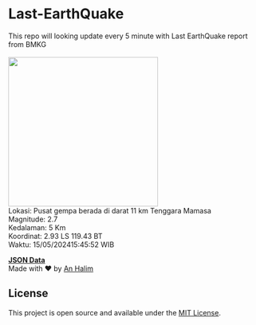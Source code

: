 # Last-EarthQuake
This repo will looking update every 5 minute with Last EarthQuake report from BMKG
<br>
<br>
<img src="https://static.bmkg.go.id/20240515154552.mmi.jpg" width="300"/>
<br>
Lokasi: Pusat gempa berada di darat 11 km Tenggara Mamasa <br>
Magnitude: 2.7 <br>
Kedalaman: 5 Km <br>
Koordinat: 2.93 LS 119.43 BT <br>
Waktu: 15/05/202415:45:52 WIB <br>

<a href="./data/data.json">**JSON Data**</a>
<br>
Made with ❤️ by <a href="https://github.com/an-halim">An Halim</a>
## License

This project is open source and available under the [MIT License](LICENSE).

